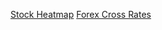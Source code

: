 [Stock Heatmap](https://pbqdhk.github.io/notion/StockHeatmap.html)
[Forex Cross Rates](https://pbqdhk.github.io/notion/forex-cross-rates.html)
